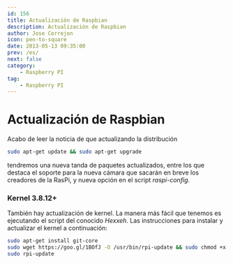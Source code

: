 ```yaml
---
id: 156
title: Actualización de Raspbian
description: Actualización de Raspbian
author: Jose Cerrejon
icon: pen-to-square
date: 2013-05-13 09:35:00
prev: /es/
next: false
category:
    - Raspberry PI
tag:
    - Raspberry PI
---
```


# Actualización de Raspbian

Acabo de leer la noticia de que actualizando la distribución

```bash
sudo apt-get update && sudo apt-get upgrade
```

tendremos una nueva tanda de paquetes actualizados, entre los que destaca el soporte para la nueva cámara que sacarán en breve los creadores de la RasPi, y nueva opción en el script _raspi-config_.

### Kernel 3.8.12+

También hay actualización de kernel. La manera más fácil que tenemos es ejecutando el script del conocido _Hexxeh_. Las instrucciones para instalar y actualizar el kernel a continuación:

```bash
sudo apt-get install git-core
sudo wget https://goo.gl/1BOfJ -O /usr/bin/rpi-update && sudo chmod +x /usr/bin/rpi-update
sudo rpi-update
```
